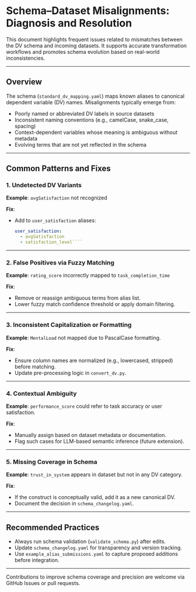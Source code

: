 # Schema–Dataset Misalignments: Diagnosis and Resolution

This document highlights frequent issues related to mismatches between the DV schema and incoming datasets. It supports accurate transformation workflows and promotes schema evolution based on real-world inconsistencies.

---

## Overview

The schema (`standard_dv_mapping.yaml`) maps known aliases to canonical dependent variable (DV) names. Misalignments typically emerge from:

- Poorly named or abbreviated DV labels in source datasets
- Inconsistent naming conventions (e.g., camelCase, snake_case, spacing)
- Context-dependent variables whose meaning is ambiguous without metadata
- Evolving terms that are not yet reflected in the schema

---

## Common Patterns and Fixes

### 1. **Undetected DV Variants**

**Example**: `avgSatisfaction` not recognized

**Fix**:
- Add to `user_satisfaction` aliases:
  ```yaml
  user_satisfaction:
    - avgSatisfaction
    - satisfaction_level````

---

### 2. **False Positives via Fuzzy Matching**

**Example**: `rating_score` incorrectly mapped to `task_completion_time`

**Fix**:

* Remove or reassign ambiguous terms from alias list.
* Lower fuzzy match confidence threshold or apply domain filtering.

---

### 3. **Inconsistent Capitalization or Formatting**

**Example**: `MentalLoad` not mapped due to PascalCase formatting.

**Fix**:

* Ensure column names are normalized (e.g., lowercased, stripped) before matching.
* Update pre-processing logic in `convert_dv.py`.

---

### 4. **Contextual Ambiguity**

**Example**: `performance_score` could refer to task accuracy or user satisfaction.

**Fix**:

* Manually assign based on dataset metadata or documentation.
* Flag such cases for LLM-based semantic inference (future extension).

---

### 5. **Missing Coverage in Schema**

**Example**: `trust_in_system` appears in dataset but not in any DV category.

**Fix**:

* If the construct is conceptually valid, add it as a new canonical DV.
* Document the decision in `schema_changelog.yaml`.

---

## Recommended Practices

* Always run schema validation (`validate_schema.py`) after edits.
* Update `schema_changelog.yaml` for transparency and version tracking.
* Use `example_alias_submissions.yaml` to capture proposed additions before integration.

---

Contributions to improve schema coverage and precision are welcome via GitHub Issues or pull requests.
